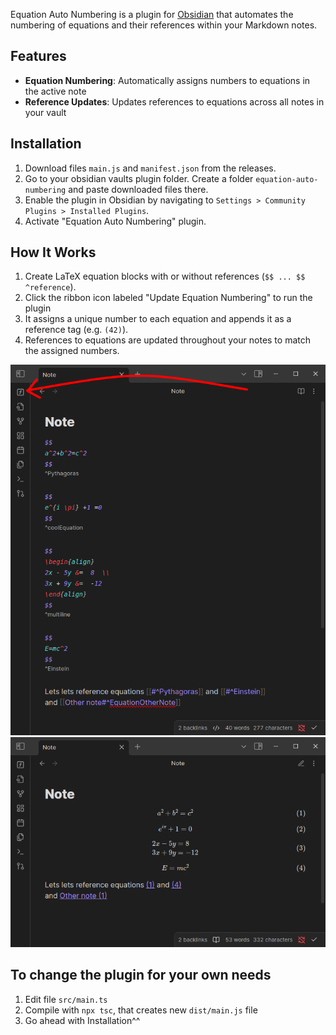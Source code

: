 Equation Auto Numbering is a plugin for [Obsidian](https://obsidian.md/) that automates the numbering of equations and their references within your Markdown notes.

## Features

- **Equation Numbering**: Automatically assigns numbers to equations in the active note
- **Reference Updates**: Updates references to equations across all notes in your vault

## Installation

1. Download files `main.js` and `manifest.json` from the releases.
2. Go to your obsidian vaults plugin folder. Create a folder `equation-auto-numbering` and paste downloaded files there.
3. Enable the plugin in Obsidian by navigating to `Settings > Community Plugins > Installed Plugins`.
4. Activate "Equation Auto Numbering" plugin.

## How It Works

1. Create LaTeX equation blocks with or without references (`$$ ... $$ ^reference`).
2. Click the ribbon icon labeled "Update Equation Numbering" to run the plugin
3. It assigns a unique number to each equation and appends it as a reference tag (e.g. `(42)`).
4. References to equations are updated throughout your notes to match the assigned numbers.

![How to write your equations](howto/howto1.png)
![After auto-numbering and referencing](howto/howto2.png)

## To change the plugin for your own needs

1. Edit file `src/main.ts`
2. Compile with `npx tsc`, that creates new `dist/main.js` file
3. Go ahead with Installation^^
